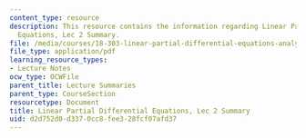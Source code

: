 ```yaml
---
content_type: resource
description: This resource contains the information regarding Linear Partial Differential
  Equations, Lec 2 Summary.
file: /media/courses/18-303-linear-partial-differential-equations-analysis-and-numerics-fall-2014/d2d752d0d3370cc8fee328fcf07afd37_MIT18_303F14_Lecture2.pdf
file_type: application/pdf
learning_resource_types:
- Lecture Notes
ocw_type: OCWFile
parent_title: Lecture Summaries
parent_type: CourseSection
resourcetype: Document
title: Linear Partial Differential Equations, Lec 2 Summary
uid: d2d752d0-d337-0cc8-fee3-28fcf07afd37
---
```

